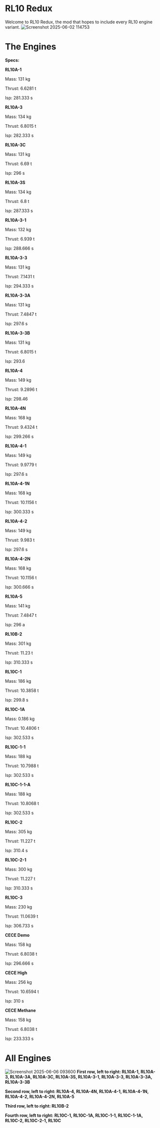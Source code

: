 # RL10 Redux
Welcome to RL10 Redux, the mod that hopes to include every RL10 engine variant.
![Screenshot 2025-06-02 114753](https://github.com/user-attachments/assets/9ed29762-9f46-43c8-8f32-5301f9b9142e)

# The Engines
**Specs:**

**RL10A-1**

Mass: 131 kg

Thrust: 6.6281 t

Isp: 281.333 s

**RL10A-3**

Mass: 134 kg

Thrust: 6.8015 t

Isp: 282.333 s

**RL10A-3C**

Mass: 131 kg

Thrust: 6.69 t

Isp: 296 s

**RL10A-3S**

Mass: 134 kg

Thrust: 6.8 t

Isp: 287.333 s

**RL10A-3-1**

Mass: 132 kg

Thrust: 6.939 t

Isp: 288.666 s

**RL10A-3-3**

Mass: 131 kg

Thrust: 7.1431 t

Isp: 294.333 s

**RL10A-3-3A**

Mass: 131 kg

Thrust: 7.4847 t

Isp: 297.6 s

**RL10A-3-3B**

Mass: 131 kg

Thrust: 6.8015 t

Isp: 293.6

**RL10A-4**

Mass: 149 kg

Thrust: 9.2896 t

Isp: 298.46

**RL10A-4N​**

Mass: 168 kg

Thrust: 9.4324 t

Isp: 299.266 s

**RL10A-4-1**

Mass: 149 kg

Thrust: 9.9779 t

Isp: 297.6 s

**RL10A-4-1N​**

Mass: 168 kg

Thrust: 10.1156 t

Isp: 300.333 s

**RL10A-4-2**

Mass: 149 kg

Thrust: 9.983 t

Isp: 297.6 s

**RL10A-4-2N**

Mass: 168 kg

Thrust: 10.1156 t

Isp: 300.666 s

**RL10A-5**

Mass: 141 kg

Thrust: 7.4847 t

Isp: 296 a

**​​​RL10B-2**

Mass: 301 kg

Thrust: 11.23 t

Isp: 310.333 s

**RL10C-1**

Mass: 186 kg

Thrust: 10.3858 t

Isp: 299.8 s

**RL10C-1A**

Mass: 0.186 kg

Thrust: 10.4806 t

Isp: 302.533 s

**RL10C-1-1**

Mass: 188 kg

Thrust: 10.7988 t

Isp: 302.533 s

**RL10C-1-1-A**

Mass: 188 kg

Thrust: 10.8068 t

Isp: 302.533 s

**RL10C-2**

Mass: 305 kg

Thrust: 11.227 t

Isp: 310.4 s

**RL10C-2-1**

Mass: 300 kg

Thrust: 11.227 t

Isp: 310.333 s

**RL10C-3**

Mass: 230 kg

Thrust: 11.0639 t

Isp: 306.733 s

**CECE Demo**

Mass: 158 kg

Thrust: 6.8038 t

Isp: 296.666 s

**CECE High**

Mass: 256 kg

Thrust: 10.6594 t

Isp: 310 s

**CECE Methane**

Mass: 158 kg

Thrust: 6.8038 t

Isp: 233.333 s

# All Engines
![Screenshot 2025-06-06 093600](https://github.com/user-attachments/assets/97998153-53e5-4b16-8967-f92f824034bd)
**First row, left to right: RL10A-1, RL10A-3, RL10A-3A, RL10A-3C, RL10A-3S, RL10A-3-1, RL10A-3-3, RL10A-3-3A, RL10A-3-3B**

**Second row, left to right: RL10A-4, RL10A-4N, RL10A-4-1, RL10A-4-1N, RL10A-4-2, RL10A-4-2N, RL10A-5​**

**Third row, left to right: RL10B-2**

**Fourth row, left to right: RL10C-1, RL10C-1A, RL10C-1-1, RL10C-1-1A, RL10C-2, RL10C-2-1, RL10C**
